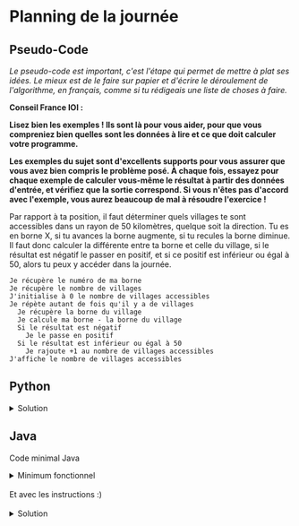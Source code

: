 # Planning de la journée

## Pseudo-Code

_Le pseudo-code est important, c'est l'étape qui permet de mettre à plat ses idées. Le mieux est de le faire sur papier et d'écrire le déroulement de l'algorithme, en français, comme si tu rédigeais une liste de choses à faire._

**Conseil France IOI :**

**Lisez bien les exemples ! Ils sont là pour vous aider, pour que vous compreniez bien quelles sont les données à lire et ce que doit calculer votre programme.**

**Les exemples du sujet sont d'excellents supports pour vous assurer que vous avez bien compris le problème posé. À chaque fois, essayez pour chaque exemple de calculer vous-même le résultat à partir des données d'entrée, et vérifiez que la sortie correspond. Si vous n'êtes pas d'accord avec l'exemple, vous aurez beaucoup de mal à résoudre l'exercice !**

Par rapport à ta position, il faut déterminer quels villages te sont accessibles dans un rayon de 50 kilomètres, quelque soit la direction. Tu es en borne X, si tu avances la borne augmente, si tu recules la borne diminue. Il faut donc calculer la différente entre ta borne et celle du village, si le résultat est négatif le passer en positif, et si ce positif est inférieur ou égal à 50, alors tu peux y accéder dans la journée.

```
Je récupère le numéro de ma borne
Je récupère le nombre de villages
J'initialise à 0 le nombre de villages accessibles
Je répète autant de fois qu'il y a de villages
  Je récupère la borne du village
  Je calcule ma borne - la borne du village
  Si le résultat est négatif
    Je le passe en positif
  Si le résultat est inférieur ou égal à 50
    Je rajoute +1 au nombre de villages accessibles
J'affiche le nombre de villages accessibles
```

## Python

<details>
  <summary>Solution</summary>

```Python
posActuelle = int(input())
nbVillages = int(input())
nbAccessibles = 0
for loop in range(nbVillages):
   posVillage = int(input())
   ecart = posActuelle - posVillage
   if ecart < 0:
      ecart = -ecart
   if ecart <= 50:
      nbAccessibles = nbAccessibles + 1
print(nbAccessibles) 
```

</details>

## Java

Code minimal Java

<details>
  <summary>Minimum fonctionnel</summary>

```Java
  class Main {
    public static void main(String[] args) {
      // ton code ici
    }
  }
```

</details>

</br>
Et avec les instructions :)
</br>
</br>

<details>
  <summary>Solution</summary>


```Java
import algorea.Scanner;
class Main
{
   public static void main(String[] args)
   {
      Scanner entrée = new Scanner(System.in);
      int posActuelle = entrée.nextInt();
      int nbVillages = entrée.nextInt();
      int nbAccessibles = 0;
       
      for (int loop = 1; loop <= nbVillages; loop = loop + 1)
      {
         int posVillage = entrée.nextInt();
         int écart = posActuelle - posVillage;
         if(écart < 0)
         {
            écart = -écart;
         }
         if(écart <= 50)
         {
            nbAccessibles = nbAccessibles + 1;
         }
      }
      System.out.println(nbAccessibles);
   }
}
```

</details>
